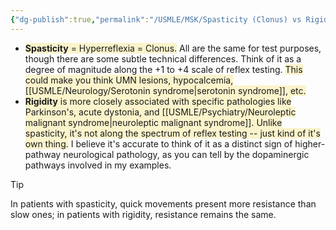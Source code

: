```yaml
---
{"dg-publish":true,"permalink":"/USMLE/MSK/Spasticity (Clonus) vs Rigidity/"}
---
```


- <span style="background:rgba(240, 200, 0, 0.2)">**Spasticity** = Hyperreflexia = Clonus.</span> All are the same for test purposes, though there are some subtle technical differences. Think of it as a degree of magnitude along the +1 to +4 scale of reflex testing. <span style="background:rgba(240, 200, 0, 0.2)">This could make you think UMN lesions, hypocalcemia, [[USMLE/Neurology/Serotonin syndrome\|serotonin syndrome]], etc.</span>
- <span style="background:rgba(240, 200, 0, 0.2)">**Rigidity** is more closely associated with specific pathologies like Parkinson's, acute dystonia, and [[USMLE/Psychiatry/Neuroleptic malignant syndrome\|neuroleptic malignant syndrome]]. Unlike spasticity, it's not along the spectrum of reflex testing -- just kind of it's own thing.</span> I believe it's accurate to think of it as a distinct sign of higher-pathway neurological pathology, as you can tell by the dopaminergic pathways involved in my examples.

>[!tip] 
>In patients with spasticity, quick movements present more resistance than slow ones; in patients with rigidity, resistance remains the same.
